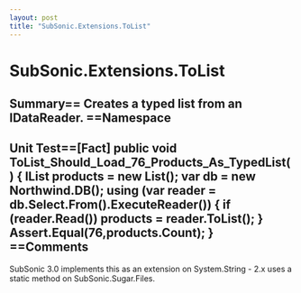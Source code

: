 ```yaml
---
layout: post
title: "SubSonic.Extensions.ToList"
---
```


# SubSonic.Extensions.ToList



<h2>Summary== Creates a typed list from an IDataReader.  ==Namespace</h2>

 
  

<h2>Unit Test==[Fact] public void ToList_Should_Load_76_Products_As_TypedList() {     IList<Product> products = new List<Product>();     var db = new Northwind.DB();     using (var reader = db.Select.From<Product>().ExecuteReader()) {         if (reader.Read())             products = reader.ToList<Product>();     }          Assert.Equal(76,products.Count); }  ==Comments</h2>

 SubSonic 3.0 implements this as an extension on System.String - 2.x uses a static method on SubSonic.Sugar.Files.
